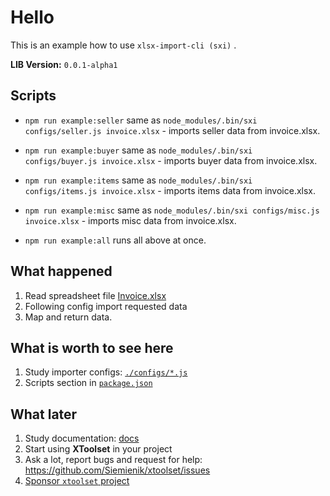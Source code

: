 # Hello

This is an example how to use `xlsx-import-cli (sxi)` .

**LIB Version:** `0.0.1-alpha1`

## Scripts

* `npm run example:seller` same as `node_modules/.bin/sxi configs/seller.js invoice.xlsx` - imports seller data from invoice.xlsx.
* `npm run example:buyer` same as `node_modules/.bin/sxi configs/buyer.js invoice.xlsx` - imports buyer data from invoice.xlsx.
* `npm run example:items` same as `node_modules/.bin/sxi configs/items.js invoice.xlsx` - imports items data from invoice.xlsx.
* `npm run example:misc` same as `node_modules/.bin/sxi configs/misc.js invoice.xlsx` - imports misc data from invoice.xlsx.

* `npm run example:all`  runs all above at once.

## What happened

1. Read spreadsheet file [Invoice.xlsx](invoice.xlsx)
2. Following config import requested data
3. Map and return data.

## What is worth to see here

1. Study importer configs: [`./configs/*.js`](configs/)
2. Scripts section in [`package.json`](./package.json)

## What later

1. Study documentation: [docs](./../../README.md)
2. Start using **XToolset** in your project
3. Ask a lot, report bugs and request for help: <https://github.com/Siemienik/xtoolset/issues>
4. [Sponsor `xtoolset` project](https://github.com/sponsors/Siemienik)
